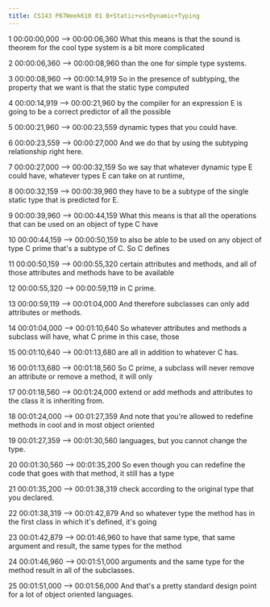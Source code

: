 ```yaml
---
title: CS143 P67Week610 01 B+Static+vs+Dynamic+Typing
---
```


1
00:00:00,000 --> 00:00:06,360
What this means is that the sound is theorem for the cool type system is a bit more complicated

2
00:00:06,360 --> 00:00:08,960
than the one for simple type systems.

3
00:00:08,960 --> 00:00:14,919
So in the presence of subtyping, the property that we want is that the static type computed

4
00:00:14,919 --> 00:00:21,960
by the compiler for an expression E is going to be a correct predictor of all the possible

5
00:00:21,960 --> 00:00:23,559
dynamic types that you could have.

6
00:00:23,559 --> 00:00:27,000
And we do that by using the subtyping relationship right here.

7
00:00:27,000 --> 00:00:32,159
So we say that whatever dynamic type E could have, whatever types E can take on at runtime,

8
00:00:32,159 --> 00:00:39,960
they have to be a subtype of the single static type that is predicted for E.

9
00:00:39,960 --> 00:00:44,159
What this means is that all the operations that can be used on an object of type C have

10
00:00:44,159 --> 00:00:50,159
to also be able to be used on any object of type C prime that's a subtype of C. So C defines

11
00:00:50,159 --> 00:00:55,320
certain attributes and methods, and all of those attributes and methods have to be available

12
00:00:55,320 --> 00:00:59,119
in C prime.

13
00:00:59,119 --> 00:01:04,000
And therefore subclasses can only add attributes or methods.

14
00:01:04,000 --> 00:01:10,640
So whatever attributes and methods a subclass will have, what C prime in this case, those

15
00:01:10,640 --> 00:01:13,680
are all in addition to whatever C has.

16
00:01:13,680 --> 00:01:18,560
So C prime, a subclass will never remove an attribute or remove a method, it will only

17
00:01:18,560 --> 00:01:24,000
extend or add methods and attributes to the class it is inheriting from.

18
00:01:24,000 --> 00:01:27,359
And note that you're allowed to redefine methods in cool and in most object oriented

19
00:01:27,359 --> 00:01:30,560
languages, but you cannot change the type.

20
00:01:30,560 --> 00:01:35,200
So even though you can redefine the code that goes with that method, it still has a type

21
00:01:35,200 --> 00:01:38,319
check according to the original type that you declared.

22
00:01:38,319 --> 00:01:42,879
And so whatever type the method has in the first class in which it's defined, it's going

23
00:01:42,879 --> 00:01:46,960
to have that same type, that same argument and result, the same types for the method

24
00:01:46,960 --> 00:01:51,000
arguments and the same type for the method result in all of the subclasses.

25
00:01:51,000 --> 00:01:56,000
And that's a pretty standard design point for a lot of object oriented languages.

